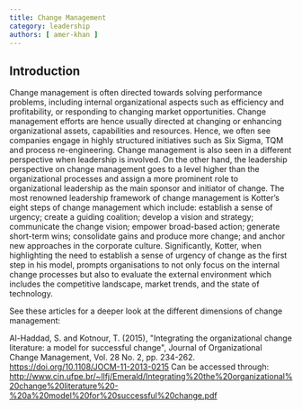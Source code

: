 ```yaml
---
title: Change Management
category: leadership
authors: [ amer-khan ]
---
```


## Introduction

Change management is often directed towards solving performance problems, including internal organizational aspects such as efficiency and profitability,  or responding to changing market opportunities. Change management efforts are hence usually directed at changing or enhancing organizational assets, capabilities and resources. Hence, we often see companies engage in highly structured initiatives such as Six Sigma, TQM and process re-engineering. Change management is also seen in a different perspective when leadership is involved.  On the other hand, the leadership perspective on change management goes to a level higher than the organizational processes and assign a more prominent role to organizational leadership as the main sponsor and initiator of change. The most renowned leadership framework of change management is Kotter’s eight steps of change management which include: establish a sense of urgency; create a guiding coalition; develop a vision and strategy; communicate the change vision; empower broad-based action; generate short-term wins; consolidate gains and produce more change; and anchor new approaches in the corporate culture. Significantly, Kotter,  when highlighting the need to establish a sense of urgency of change as the first step in his model, prompts organisations to not only focus on the internal change processes but also to evaluate the external environment which includes the competitive landscape, market trends, and the state of technology.

See these articles for a deeper look at the different dimensions of change management: 

Al-Haddad, S. and Kotnour, T. (2015), "Integrating the organizational change literature: a model for successful change", Journal of Organizational Change Management, Vol. 28 No. 2, pp. 234-262. https://doi.org/10.1108/JOCM-11-2013-0215
Can be accessed through: http://www.cin.ufpe.br/~llfj/Emerald/Integrating%20the%20organizational%20change%20literature%20-%20a%20model%20for%20successful%20change.pdf 


